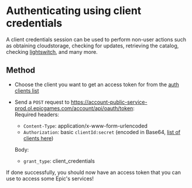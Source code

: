 
# Authenticating using client credentials
A client credentials session can be used to perform non-user actions such as obtaining cloudstorage, checking for updates, retrieving the catalog, checking [lightswitch](https://lightswitch-public-service-prod.ol.epicgames.com/lightswitch/api/service/fortnite/status), and many more.

## Method
- Choose the client you want to get an access token for from the [auth clients list](https://github.com/MixV2/EpicResearch/blob/master/docs/auth/auth_clients.md)
- Send a `POST` request to https://account-public-service-prod.ol.epicgames.com/account/api/oauth/token:    
  Required headers:
  - `Content-Type`: application/x-www-form-urlencoded
  - `Authorization`: basic `clientId:secret` (encoded in Base64, [list of clients here](https://github.com/MixV2/EpicResearch/blob/master/docs/auth/auth_clients.md))    
  
  Body:
  - `grant_type`: client_credentials
  
If done successfully, you should now have an access token that you can use to access some Epic's services!
